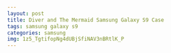 ```yaml
---
layout: post
title: Diver and The Mermaid Samsung Galaxy S9 Case
tags: samsung galaxy s9
categories: samsung
img: 1z5_TgtifopNg4dUBjSfiNAV3nBRtlK_P
---
```

